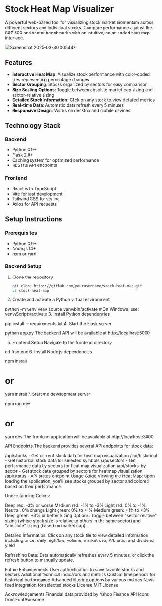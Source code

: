 # Stock Heat Map Visualizer

A powerful web-based tool for visualizing stock market momentum across different sectors and individual stocks. Compare performance against the S&P 500 and sector benchmarks with an intuitive, color-coded heat map interface.

![Screenshot 2025-03-30 005442](https://github.com/user-attachments/assets/4d027709-dd95-47f9-b394-91e13f408fa3)


## Features

- **Interactive Heat Map**: Visualize stock performance with color-coded tiles representing percentage changes
- **Sector Grouping**: Stocks organized by sectors for easy comparison
- **Size Scaling Options**: Toggle between absolute market cap sizing and sector-relative sizing
- **Detailed Stock Information**: Click on any stock to view detailed metrics
- **Real-time Data**: Automatic data refresh every 5 minutes
- **Responsive Design**: Works on desktop and mobile devices

## Technology Stack

### Backend
- Python 3.9+
- Flask 2.0+
- Caching system for optimized performance
- RESTful API endpoints

### Frontend
- React with TypeScript
- Vite for fast development
- Tailwind CSS for styling
- Axios for API requests

## Setup Instructions

### Prerequisites
- Python 3.9+
- Node.js 14+
- npm or yarn

### Backend Setup

1. Clone the repository
   ```bash
   git clone https://github.com/yourusername/stock-heat-map.git
   cd stock-heat-map


2. Create and activate a Python virtual environment

python -m venv venv
source venv/bin/activate  # On Windows, use: venv\Scripts\activate
3. Install Python dependencies

pip install -r requirements.txt
4. Start the Flask server

python app.py
The backend API will be available at http://localhost:5000

5. Frontend Setup
Navigate to the frontend directory

cd frontend
6. Install Node.js dependencies

npm install
# or
yarn install
7. Start the development server

npm run dev
# or
yarn dev
The frontend application will be available at http://localhost:3000

API Endpoints
The backend provides several API endpoints for stock data:

/api/stocks - Get current stock data for heat map visualization
/api/historical - Get historical stock data for selected symbols
/api/sectors - Get performance data by sectors for heat map visualization
/api/stocks-by-sector - Get stock data grouped by sectors for heatmap visualization
/api/status - API status endpoint
Usage Guide
Viewing the Heat Map: Upon loading the application, you'll see stocks grouped by sector and colored based on their performance.

Understanding Colors:

Deep red: -3% or worse
Medium red: -1% to -3%
Light red: 0% to -1%
Neutral: 0% change
Light green: 0% to +1%
Medium green: +1% to +3%
Deep green: +3% or better
Sizing Options: Toggle between "sector relative" sizing (where stock size is relative to others in the same sector) and "absolute" sizing (based on market cap).

Detailed Information: Click on any stock tile to view detailed information including price, daily high/low, volume, market cap, P/E ratio, and dividend yield.

Refreshing Data: Data automatically refreshes every 5 minutes, or click the refresh button to manually update.

Future Enhancements
User authentication to save favorite stocks and sectors
Additional technical indicators and metrics
Custom time periods for historical performance
Advanced filtering options by various metrics
News feed integration for selected stocks
License
MIT License

Acknowledgements
Financial data provided by Yahoo Finance API
Icons from FontAwesome
